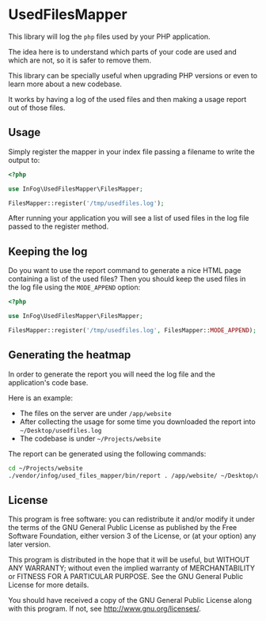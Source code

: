 # UsedFilesMapper

This library will log the `php` files used by your PHP application.

The idea here is to understand which parts of your code are used and which are
not, so it is safer to remove them.

This library can be specially useful when upgrading PHP versions or even to
learn more about a new codebase.

It works by having a log of the used files and then making a usage report out
of those files.

## Usage

Simply register the mapper in your index file passing a filename to write the
output to:

```php
<?php

use InFog\UsedFilesMapper\FilesMapper;

FilesMapper::register('/tmp/usedfiles.log');
```

After running your application you will see a list of used files in the
log file passed to the register method.

## Keeping the log

Do you want to use the report command to generate a nice HTML page containing
a list of the used files? Then you should keep the used files in the log file
using the `MODE_APPEND` option:

```php
<?php

use InFog\UsedFilesMapper\FilesMapper;

FilesMapper::register('/tmp/usedfiles.log', FilesMapper::MODE_APPEND);
```

## Generating the heatmap

In order to generate the report you will need the log file and the application's
code base.

Here is an example:

* The files on the server are under `/app/website`
* After collecting the usage for some time you downloaded the report into
  `~/Desktop/usedfiles.log`
* The codebase is under `~/Projects/website`

The report can be generated using the following commands:

```bash
cd ~/Projects/website
./vendor/infog/used_files_mapper/bin/report . /app/website/ ~/Desktop/usedfiles.log /tmp/report.html
```

## License

This program is free software: you can redistribute it and/or modify
it under the terms of the GNU General Public License as published by
the Free Software Foundation, either version 3 of the License, or
(at your option) any later version.

This program is distributed in the hope that it will be useful,
but WITHOUT ANY WARRANTY; without even the implied warranty of
MERCHANTABILITY or FITNESS FOR A PARTICULAR PURPOSE.  See the
GNU General Public License for more details.

You should have received a copy of the GNU General Public License
along with this program.  If not, see <http://www.gnu.org/licenses/>.
